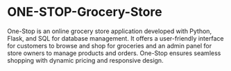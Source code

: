# ONE-STOP-Grocery-Store
One-Stop is an online grocery store application developed with Python, Flask, and SQL for database management. It offers a user-friendly interface for customers to browse and shop for groceries and an admin panel for store owners to manage products and orders. One-Stop ensures seamless shopping with dynamic pricing and responsive design.
